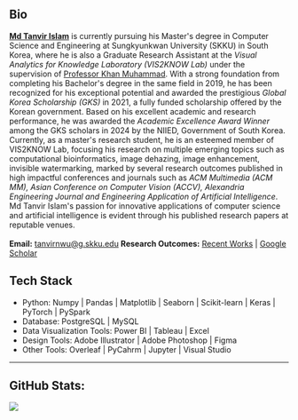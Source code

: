 ## Bio
<b><a href="https://tanvirnwu.github.io/" target="_blank">Md Tanvir Islam</a></b> is currently pursuing his Master's degree in Computer Science and Engineering at Sungkyunkwan University (SKKU) in South Korea, where he is also a Graduate Research Assistant at the <i>Visual Analytics for Knowledge Laboratory (VIS2KNOW Lab)</i> under the supervision of <a href="https://scholar.google.co.kr/citations?user=k5oUZyQAAAAJ&hl=en" target="_blank">Professor Khan Muhammad</a>. With a strong foundation from completing his Bachelor's degree in the same field in 2019, he has been recognized for his exceptional potential and awarded the prestigious <i>Global Korea Scholarship (GKS)</i> in 2021, a fully funded scholarship offered by the Korean government. Based on his excellent academic and research performance, he was awarded the <i>Academic Excellence Award Winner</i> among the GKS scholars in 2024 by the NIIED, Government of South Korea. Currently, as a master's research student, he is an esteemed member of VIS2KNOW Lab, focusing his research on multiple emerging topics such as computational bioinformatics, image dehazing, image enhancement, invisible watermarking, marked by several research outcomes published in high impactful conferences and journals such as <i>ACM Multimedia (ACM MM), Asian Conference on Computer Vision (ACCV), Alexandria Engineering Journal and Engineering Application of Artificial Intelligence</i>. Md Tanvir Islam's passion for innovative applications of computer science and artificial intelligence is evident through his published research papers at reputable venues.
<br><br>
<b>Email:</b> tanvirnwu@g.skku.edu <b>Research Outcomes:</b> [Recent Works](https://tanvirnwu.github.io/pages/publications) | [Google Scholar](https://scholar.google.com/citations?user=UvINe-sAAAAJ&hl=en) 


## Tech Stack
<ul>
  <li>Python: Numpy | Pandas | Matplotlib | Seaborn | Scikit-learn | Keras | PyTorch | PySpark</li>
  <li>Database: PostgreSQL | MySQL</li>
  <li>Data Visualization Tools: Power BI | Tableau | Excel</li>
  <li>Design Tools: Adobe Illustrator | Adobe Photoshop | Figma</li>
  <li>Other Tools: Overleaf | PyCahrm | Jupyter | Visual Studio</li>
</ul>


<!--
#### Springer & ACM
<ul>
  <li><a href="https://link.springer.com/chapter/10.1007/978-981-15-5148-2_48">An Empirical Study on Diabetes Mellitus Prediction Using Apriori Algorithm</a></li>
  <li><a href="https://link.springer.com/chapter/10.1007/978-981-15-3607-6_7">Diabetes Mellitus Risk Prediction Using Artificial Neural Network</a></li>
  <li><a href="https://dl.acm.org/doi/10.1145/3377049.3377130">A Machine Learning Approach to Identify the Correlation and Association among the Students' Educational Behavior</a></li>
</ul>

#### IEEE
<ul>
  <li><a href="https://ieeexplore.ieee.org/document/9225551">Diabetes Mellitus Prediction using Different Ensemble Machine Learning Approaches</a></li>
  <li><a href="https://ieeexplore.ieee.org/document/8944552">An empirical study to predict diabetes mellitus using K-means and hierarchical clustering techniques</a></li>
  <li><a href="https://ieeexplore.ieee.org/document/9225430">Typical and non-typical diabetes disease prediction using random forest algorithm</a></li>
  <li><a href="https://ieeexplore.ieee.org/document/9225662">Human behavior analysis using association rule mining techniques</a></li>
  <li><a href="https://dl.acm.org/doi/10.1145/3377049.3377130">A Machine Learning Approach to Identify the Correlation and Association among the Students' Educational Behavior</a></li>
  <li><a href="https://ieeexplore.ieee.org/document/8944499">Identification of Cyanide within Hollow Core Photonics Crystal Fiber</a></li>
</ul>

### See more on Tanvir's <a href="https://scholar.google.com/citations?user=UvINe-sAAAAJ&hl=en&authuser=1" style="color: #E54818;">Google Scholar profile.</a></br>
-->

---

## GitHub Stats:
<!--![](https://github-readme-stats.vercel.app/api/top-langs/?username=tanvirnwu&theme=dark&hide_border=false&include_all_commits=true&count_private=true&layout=compact)</br>-->
![](https://github-readme-streak-stats.herokuapp.com/?user=tanvirnwu&theme=dark&hide_border=false)

